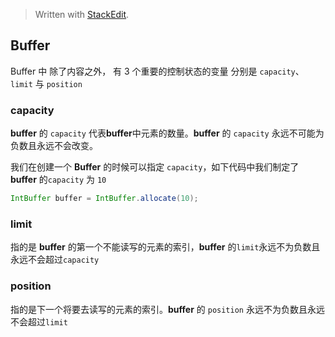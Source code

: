 


> Written with [StackEdit](https://stackedit.io/).

## Buffer

 Buffer 中 除了内容之外， 有 3 个重要的控制状态的变量 分别是 `capacity`、`limit` 与 `position`

### capacity

**buffer** 的 `capacity` 代表**buffer**中元素的数量。**buffer** 的 `capacity` 永远不可能为负数且永远不会改变。

我们在创建一个 **Buffer** 的时候可以指定 `capacity`，如下代码中我们制定了 **buffer** 的`capacity` 为 `10`
```java
IntBuffer buffer = IntBuffer.allocate(10);
```

### limit

指的是 **buffer** 的第一个不能读写的元素的索引，**buffer** 的`limit`永远不为负数且永远不会超过`capacity`

### position

指的是下一个将要去读写的元素的索引。**buffer** 的 `position` 永远不为负数且永远不会超过`limit`



<!--stackedit_data:
eyJoaXN0b3J5IjpbMTE4NTYwOTkxMiw0NjAzMDUyODUsMzQ3Mz
k2MDMzLDU2NTg0MjUxNV19
-->